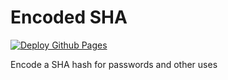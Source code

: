 # Encoded SHA
[![Deploy Github Pages](https://github.com/OriKerer/encoded-sha/actions/workflows/deploy-gh-pages.yml/badge.svg)](https://github.com/OriKerer/encoded-sha/actions/workflows/deploy-gh-pages.yml)

Encode a SHA hash for passwords and other uses 


